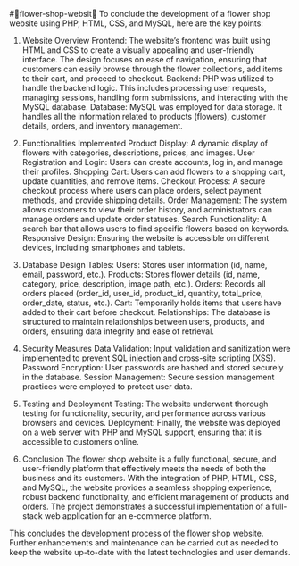 #🌺flower-shop-websit💐
To conclude the development of a flower shop website using PHP, HTML, CSS, and MySQL, here are the key points:

1. Website Overview
Frontend: The website’s frontend was built using HTML and CSS to create a visually appealing and user-friendly interface. The design focuses on ease of navigation, ensuring that customers can easily browse through the flower collections, add items to their cart, and proceed to checkout.
Backend: PHP was utilized to handle the backend logic. This includes processing user requests, managing sessions, handling form submissions, and interacting with the MySQL database.
Database: MySQL was employed for data storage. It handles all the information related to products (flowers), customer details, orders, and inventory management.
2. Functionalities Implemented
Product Display: A dynamic display of flowers with categories, descriptions, prices, and images.
User Registration and Login: Users can create accounts, log in, and manage their profiles.
Shopping Cart: Users can add flowers to a shopping cart, update quantities, and remove items.
Checkout Process: A secure checkout process where users can place orders, select payment methods, and provide shipping details.
Order Management: The system allows customers to view their order history, and administrators can manage orders and update order statuses.
Search Functionality: A search bar that allows users to find specific flowers based on keywords.
Responsive Design: Ensuring the website is accessible on different devices, including smartphones and tablets.
3. Database Design
Tables:
Users: Stores user information (id, name, email, password, etc.).
Products: Stores flower details (id, name, category, price, description, image path, etc.).
Orders: Records all orders placed (order_id, user_id, product_id, quantity, total_price, order_date, status, etc.).
Cart: Temporarily holds items that users have added to their cart before checkout.
Relationships: The database is structured to maintain relationships between users, products, and orders, ensuring data integrity and ease of retrieval.
4. Security Measures
Data Validation: Input validation and sanitization were implemented to prevent SQL injection and cross-site scripting (XSS).
Password Encryption: User passwords are hashed and stored securely in the database.
Session Management: Secure session management practices were employed to protect user data.
5. Testing and Deployment
Testing: The website underwent thorough testing for functionality, security, and performance across various browsers and devices.
Deployment: Finally, the website was deployed on a web server with PHP and MySQL support, ensuring that it is accessible to customers online.

7. Conclusion
The flower shop website is a fully functional, secure, and user-friendly platform that effectively meets the needs of both the business and its customers. With the integration of PHP, HTML, CSS, and MySQL, the website provides a seamless shopping experience, robust backend functionality, and efficient management of products and orders. The project demonstrates a successful implementation of a full-stack web application for an e-commerce platform.

This concludes the development process of the flower shop website. Further enhancements and maintenance can be carried out as needed to keep the website up-to-date with the latest technologies and user demands.
